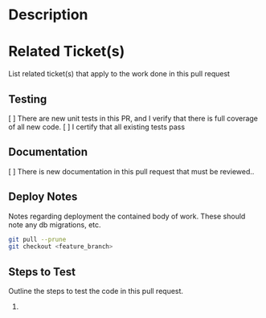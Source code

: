 # Description

# Related Ticket(s)
List related ticket(s) that apply to the work done in this pull request

## Testing

[ ] There are new unit tests in this PR, and I verify that there is full coverage of all new code.
[ ] I certify that all existing tests pass

## Documentation

[ ] There is new documentation in this pull request that must be reviewed..

## Deploy Notes
Notes regarding deployment the contained body of work.  These should note any
db migrations, etc.

```sh
git pull --prune
git checkout <feature_branch>
```

## Steps to Test
Outline the steps to test the code in this pull request.

1. 